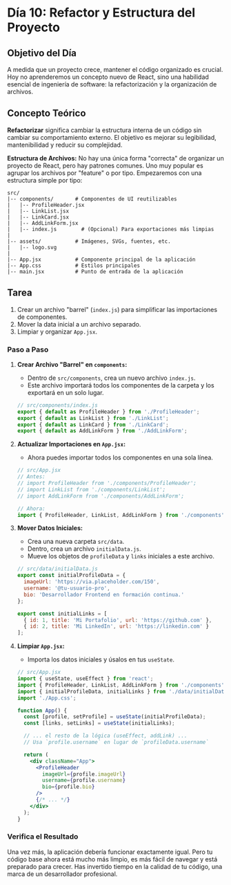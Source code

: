 # Día 10: Refactor y Estructura del Proyecto

## Objetivo del Día

A medida que un proyecto crece, mantener el código organizado es crucial. Hoy no aprenderemos un concepto nuevo de React, sino una habilidad esencial de ingeniería de software: la refactorización y la organización de archivos.

## Concepto Teórico

**Refactorizar** significa cambiar la estructura interna de un código sin cambiar su comportamiento externo. El objetivo es mejorar su legibilidad, mantenibilidad y reducir su complejidad.

**Estructura de Archivos:** No hay una única forma "correcta" de organizar un proyecto de React, pero hay patrones comunes. Uno muy popular es agrupar los archivos por "feature" o por tipo. Empezaremos con una estructura simple por tipo:

```
src/
|-- components/       # Componentes de UI reutilizables
|   |-- ProfileHeader.jsx
|   |-- LinkList.jsx
|   |-- LinkCard.jsx
|   |-- AddLinkForm.jsx
|   |-- index.js        # (Opcional) Para exportaciones más limpias
|
|-- assets/           # Imágenes, SVGs, fuentes, etc.
|   |-- logo.svg
|
|-- App.jsx           # Componente principal de la aplicación
|-- App.css           # Estilos principales
|-- main.jsx          # Punto de entrada de la aplicación
```

## Tarea

1.  Crear un archivo "barrel" (`index.js`) para simplificar las importaciones de componentes.
2.  Mover la data inicial a un archivo separado.
3.  Limpiar y organizar `App.jsx`.

### Paso a Paso

1.  **Crear Archivo "Barrel" en `components`:**
    *   Dentro de `src/components`, crea un nuevo archivo `index.js`.
    *   Este archivo importará todos los componentes de la carpeta y los exportará en un solo lugar.

    ```javascript
    // src/components/index.js
    export { default as ProfileHeader } from './ProfileHeader';
    export { default as LinkList } from './LinkList';
    export { default as LinkCard } from './LinkCard';
    export { default as AddLinkForm } from './AddLinkForm';
    ```

2.  **Actualizar Importaciones en `App.jsx`:**
    *   Ahora puedes importar todos los componentes en una sola línea.

    ```jsx
    // src/App.jsx
    // Antes:
    // import ProfileHeader from './components/ProfileHeader';
    // import LinkList from './components/LinkList';
    // import AddLinkForm from './components/AddLinkForm';

    // Ahora:
    import { ProfileHeader, LinkList, AddLinkForm } from './components';
    ```

3.  **Mover Datos Iniciales:**
    *   Crea una nueva carpeta `src/data`.
    *   Dentro, crea un archivo `initialData.js`.
    *   Mueve los objetos de `profileData` y `links` iniciales a este archivo.

    ```javascript
    // src/data/initialData.js
    export const initialProfileData = {
      imageUrl: 'https://via.placeholder.com/150',
      username: '@tu-usuario-pro',
      bio: 'Desarrollador Frontend en formación continua.'
    };

    export const initialLinks = [
      { id: 1, title: 'Mi Portafolio', url: 'https://github.com' },
      { id: 2, title: 'Mi LinkedIn', url: 'https://linkedin.com' }
    ];
    ```

4.  **Limpiar `App.jsx`:**
    *   Importa los datos iniciales y úsalos en tus `useState`.

    ```jsx
    // src/App.jsx
    import { useState, useEffect } from 'react';
    import { ProfileHeader, LinkList, AddLinkForm } from './components';
    import { initialProfileData, initialLinks } from './data/initialData'; // <--
    import './App.css';

    function App() {
      const [profile, setProfile] = useState(initialProfileData);
      const [links, setLinks] = useState(initialLinks);

      // ... el resto de la lógica (useEffect, addLink) ...
      // Usa `profile.username` en lugar de `profileData.username`

      return (
        <div className="App">
          <ProfileHeader
            imageUrl={profile.imageUrl}
            username={profile.username}
            bio={profile.bio}
          />
          {/* ... */}
        </div>
      );
    }
    ```

### Verifica el Resultado

Una vez más, la aplicación debería funcionar exactamente igual. Pero tu código base ahora está mucho más limpio, es más fácil de navegar y está preparado para crecer. Has invertido tiempo en la calidad de tu código, una marca de un desarrollador profesional.
